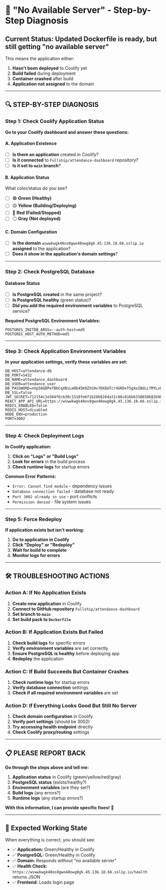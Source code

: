 # 🚨 "No Available Server" - Step-by-Step Diagnosis

## Current Status: Updated Dockerfile is ready, but still getting "no available server"

This means the application either:
1. **Hasn't been deployed** to Coolify yet
2. **Build failed** during deployment  
3. **Container crashed** after build
4. **Application not assigned** to the domain

---

## 🔍 STEP-BY-STEP DIAGNOSIS

### Step 1: Check Coolify Application Status

**Go to your Coolify dashboard and answer these questions:**

#### A. Application Existence
- [ ] **Is there an application** created in Coolify?
- [ ] **Is it connected** to `Fullship/attendance-dashboard` repository?
- [ ] **Is it set to `main` branch**?

#### B. Application Status  
What color/status do you see?
- [ ] 🟢 **Green (Healthy)**
- [ ] 🟡 **Yellow (Building/Deploying)**  
- [ ] 🔴 **Red (Failed/Stopped)**
- [ ] ⚪ **Gray (Not deployed)**

#### C. Domain Configuration
- [ ] **Is the domain** `wswwkwgk48os8gwo48owg8gk.45.136.18.66.sslip.io` **assigned** to the application?
- [ ] **Does it show in the application's domain settings**?

---

### Step 2: Check PostgreSQL Database

#### Database Status
- [ ] **Is PostgreSQL created** in the same project?
- [ ] **Is PostgreSQL healthy** (green status)?
- [ ] **Did you add the required environment variables** to PostgreSQL service?

**Required PostgreSQL Environment Variables:**
```
POSTGRES_INITDB_ARGS=--auth-host=md5
POSTGRES_HOST_AUTH_METHOD=md5
```

---

### Step 3: Check Application Environment Variables

**In your application settings, verify these variables are set:**

```env
DB_HOST=attendance-db
DB_PORT=5432
DB_NAME=attendance_dashboard
DB_USER=attendance_user
DB_PASSWORD=nVp50Q8PefBbCqXNiLmOb45K0ZXCHv7EKEmTcr4GRDxT5gXoIBdLL7MYLx8PGP19
DB_SSL=false
JWT_SECRET=712154c1e504f6cb30c1510fe6f1b20b826da31c86c81bbb338650b82b961580a4f69c3bf19ea3ec96dcc6fc8316daf585c6dad3054d88be3e528bf5ec547c72
REACT_APP_API_URL=https://wswwkwgk48os8gwo48owg8gk.45.136.18.66.sslip.io/api
REDIS_ENABLED=false
REDIS_HOST=disabled
NODE_ENV=production
PORT=3002
```

---

### Step 4: Check Deployment Logs

**In Coolify application:**
1. **Click on "Logs" or "Build Logs"**
2. **Look for errors** in the build process
3. **Check runtime logs** for startup errors

**Common Error Patterns:**
- `Error: Cannot find module` - dependency issues
- `Database connection failed` - database not ready
- `Port 3002 already in use` - port conflicts
- `Permission denied` - file system issues

---

### Step 5: Force Redeploy

**If application exists but isn't working:**
1. **Go to application in Coolify**
2. **Click "Deploy" or "Redeploy"**
3. **Wait for build to complete**
4. **Monitor logs for errors**

---

## 🛠️ TROUBLESHOOTING ACTIONS

### Action A: If No Application Exists
1. **Create new application** in Coolify
2. **Connect to GitHub repository** `Fullship/attendance-dashboard`
3. **Set branch to `main`**
4. **Set build pack to `Dockerfile`**

### Action B: If Application Exists But Failed
1. **Check build logs** for specific errors
2. **Verify environment variables** are set correctly
3. **Ensure PostgreSQL is healthy** before deploying app
4. **Redeploy** the application

### Action C: If Build Succeeds But Container Crashes
1. **Check runtime logs** for startup errors
2. **Verify database connection** settings
3. **Check if all required environment variables** are set

### Action D: If Everything Looks Good But Still No Server
1. **Check domain configuration** in Coolify
2. **Verify port settings** (should be 3002)
3. **Try accessing health endpoint** directly
4. **Check Coolify proxy/routing** settings

---

## 📋 PLEASE REPORT BACK

**Go through the steps above and tell me:**

1. **Application status** in Coolify (green/yellow/red/gray)
2. **PostgreSQL status** (exists/healthy?)
3. **Environment variables** (are they set?)
4. **Build logs** (any errors?)
5. **Runtime logs** (any startup errors?)

**With this information, I can provide specific fixes!** 🎯

---

## 🚀 Expected Working State

When everything is correct, you should see:
- ✅ **Application:** Green/Healthy in Coolify  
- ✅ **PostgreSQL:** Green/Healthy in Coolify
- ✅ **Domain:** Responds without "no available server"
- ✅ **Health Check:** `https://wswwkwgk48os8gwo48owg8gk.45.136.18.66.sslip.io/health` returns JSON
- ✅ **Frontend:** Loads login page
